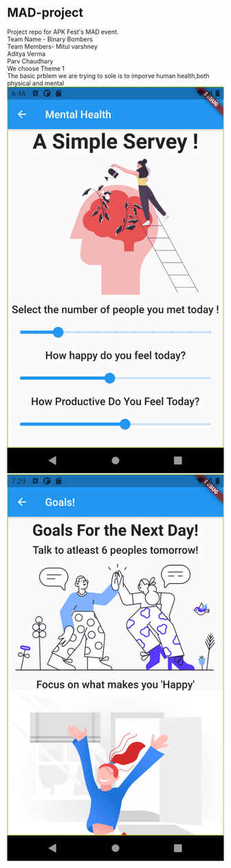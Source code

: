 # MAD-project
Project repo for APK Fest's MAD event.<br>
Team Name - Binary Bombers<br>
Team Members-
Mitul varshney<br>
Aditya Verma<br>
Parv Chaudhary<br>
We choose Theme 1<br>
The basic prblem we are trying to sole is to imporve human health,both physical and mental<br>
<img src="https://github.com/Mitul16/MAD-project/blob/main/Screenshot_1617887815.png">
<img src="https://github.com/Mitul16/MAD-project/blob/main/Screenshot_1617890393.png">
